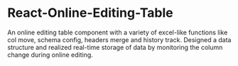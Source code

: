 # React-Online-Editing-Table

An online editing table component with a variety of excel-like functions like col move, schema config, headers merge and history track. Designed a data structure and realized real-time storage of data by monitoring the column change during online editing.  

